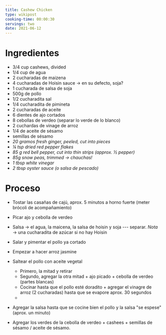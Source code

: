 ```yaml
---
title: Cashew Chicken
type: wikipost
cooking-time: 00:00:30
servings: two 
date: 2021-06-12
---
```


# Ingredientes

- 3/4 cup cashews, divided
- 1/4 cup de agua 
- 2 cucharadas de maizena 
- 4 cucharadas de Hoisin sauce → en su defecto, soja?
- 1 cucharada de salsa de soja 
- 500g de pollo
- 1/2 cucharadita sal
- 1/4 cucharadita de pimineta 
- 2 cucharadas de aceite
- 6 dientes de ajo cortados
- 8 cebollas de verdeo (separar lo verde de lo blanco)
- 2 cuchardas de vinage de arroz 
- 1/4 de aceite de sésamo 
- semillas de sésamo 
- *20 gramos fresh ginger, peeled, cut into pieces*
- *¼ tsp dried red pepper flakes*
- *85 g red bell pepper, cut into thin strips (approx. ½ pepper)*
- *85g snow peas, trimmed → chauchas!* 
- *1 tbsp white vinegar*
- *2 tbsp oyster sauce (o salsa de pescado)*

# Proceso 

- Tostar las casañas de cajú, aprox. 5 minutos a horno fuerte (meter brócoli de acompañamiento)
- Picar ajo y cebolla de verdeo
- Salsa → el agua, la maicena, la salsa de hoisin y soja --- separar. *Nota* → una cucharadita de azúcar si no hay Hoisin
- Salar y pimentar el pollo ya cortado 
- Empezar a hacer arroz jasmine 
- Saltear el pollo con aceite vegetal

	+ Primero, la mitad y retirar
	+ Segundo, agregar la otra mitad + ajo picado + cebolla de verdeo (partes blancas)
	+ Cocinar hasta que el pollo esté doradito + agregar el vinagre de arroz (2 cucharadas) hasta que se evapore aprox. 30 segundos 
	+ 
- Agregar la salsa hasta que se cocine bien el pollo y la salsa "se espese" (aprox. un minuto)
- Agregar los verdes de la cebolla de verdeo + cashees + semillas de sésamo / aceite de sésamo. 

